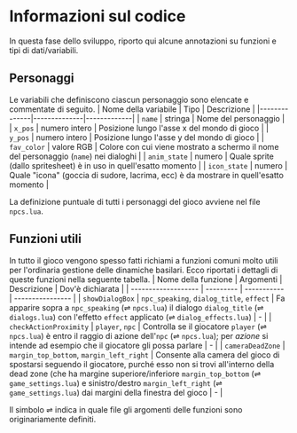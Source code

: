 # Informazioni sul codice
In questa fase dello sviluppo, riporto qui alcune annotazioni su funzioni e tipi di dati/variabili.

## Personaggi
Le variabili che definiscono ciascun personaggio sono elencate e commentate di seguito.
| Nome della variabile | Tipo | Descrizione |
|--------------|--------------|-------------|
| `name`       | stringa       | Nome del personaggio |
| `x_pos`      | numero intero | Posizione lungo l'asse x del mondo di gioco |
| `y_pos`      | numero intero | Posizione lungo l'asse y del mondo di gioco |
| `fav_color`  | valore RGB | Colore con cui viene mostrato a schermo il nome del personaggio (`name`) nei dialoghi |
| `anim_state` | numero | Quale sprite (dallo spritesheet) è in uso in quell'esatto momento |
| `icon_state` | numero | Quale "icona" (goccia di sudore, lacrima, ecc) è da mostrare in quell'esatto momento |

La definizione puntuale di tutti i personaggi del gioco avviene nel file `npcs.lua`.

## Funzioni utili
In tutto il gioco vengono spesso fatti richiami a funzioni comuni molto utili per l'ordinaria gestione delle dinamiche basilari. Ecco riportati i dettagli di queste funzioni nella seguente tabella.
| Nome della funzione | Argomenti | Descrizione | Dov'è dichiarata |
| ------------------- | --------- | ----------- | ---------------- |
| `showDialogBox` | `npc_speaking`, `dialog_title`, `effect` | Fa apparire sopra a `npc_speaking` (⇌ `npcs.lua`) il dialogo `dialog_title` (⇌ `dialogs.lua`) con l'effetto `effect` applicato (⇌ `dialog_effects.lua`) | - |
| `checkActionProximity` | `player`, `npc` | Controlla se il giocatore `player` (⇌ `npcs.lua`) è entro il raggio di azione dell'`npc` (⇌ `npcs.lua`); per *azione* si intende ad esempio che il giocatore gli possa parlare | - |
| `cameraDeadZone` | `margin_top_bottom`, `margin_left_right` | Consente alla camera del gioco di spostarsi seguendo il giocatore, purché esso non si trovi all'interno della dead zone (che ha margine superiore/inferiore `margin_top_bottom` (⇌ `game_settings.lua`) e sinistro/destro `margin_left_right` (⇌ `game_settings.lua`) dai margini della finestra del gioco | - |

Il simbolo ⇌ indica in quale file gli argomenti delle funzioni sono originariamente definiti.
